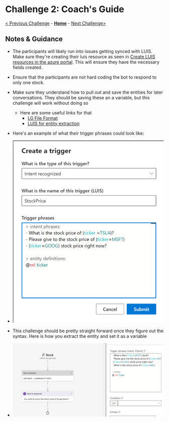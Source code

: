 # Challenge 2: Coach's Guide

[< Previous Challenge](./Solution-1.md) - **[Home](./Readme.md)** - [Next Challenge>](./Solution-3.md)

## Notes & Guidance
- The participants will likely run into issues getting synced with LUIS. Make sure they're creating their luis resource as seen in [Create LUIS resources in the azure portal](https://docs.microsoft.com/en-us/azure/cognitive-services/luis/luis-how-to-azure-subscription#create-luis-resources-in-the-azure-portal). This will ensure they have the necessary fields created. 
- Ensure that the participants are not hard coding the bot to respond to only one stock.
- Make sure they understand how to pull out and save the entities for later conversations. They should be saving these an a variable, but this challenge will work without doing so
  - Here are some useful links for that
    - [LG File Format](https://docs.microsoft.com/en-us/azure/bot-service/file-format/bot-builder-lg-file-format?view=azure-bot-service-4.0#entities)
    - [LUIS for entity extraction](https://docs.microsoft.com/en-us/composer/how-to-define-intent-entity#luis-for-entity-extraction)


- Here's an example of what their trigger phrases could look like:
- ![Trigger](./Images/LUIStrigger.png)


- This challenge should be pretty straight forward once they figure out the syntax. Here is how you extract the entity and set it as a variable
- ![LuisSyntax](./Images/LUISEntitySyntax.png)

